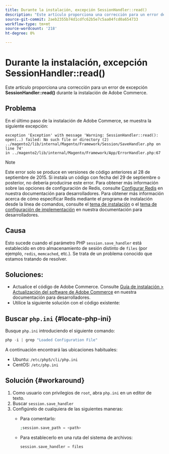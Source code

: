 ```yaml
---
title: Durante la instalación, excepción SessionHandler::read()
description: "Este artículo proporciona una corrección para un error de excepción **SessionHandler::read()** durante la instalación de Adobe Commerce."
source-git-commit: 2aeb2355b74d1cdfc62b5e7c5aa04fcd0a654733
workflow-type: tm+mt
source-wordcount: '218'
ht-degree: 0%

---
```



# Durante la instalación, excepción SessionHandler::read()

Este artículo proporciona una corrección para un error de excepción **SessionHandler::read()** durante la instalación de Adobe Commerce.

## Problema

En el último paso de la instalación de Adobe Commerce, se muestra la siguiente excepción:

```temrinal
exception 'Exception' with message 'Warning: SessionHandler::read():
open(..) failed: No such file or directory (2) ../magento2/lib/internal/Magento/Framework/Session/SaveHandler.php on line 74'
in ../magento2/lib/internal/Magento/Framework/App/ErrorHandler.php:67
```

>[!NOTE]
>
>Este error solo se produce en versiones de código anteriores al 28 de septiembre de 2015. Si instala un código con fecha del 29 de septiembre o posterior, no debería producirse este error. Para obtener más información sobre las opciones de configuración de Redis, consulte [Configurar Redis](https://experienceleague.adobe.com/en/docs/commerce-operations/configuration-guide/cache/redis/config-redis) en nuestra documentación para desarrolladores. Para obtener más información acerca de cómo especificar Redis mediante el programa de instalación desde la línea de comandos, consulte el [tema de instalación](https://experienceleague.adobe.com/en/docs/commerce-operations/installation-guide/advanced) o el [tema de configuración de implementación](https://experienceleague.adobe.com/en/docs/commerce-operations/installation-guide/tutorials/deployment) en nuestra documentación para desarrolladores.

## Causa

Esto sucede cuando el parámetro PHP `session.save_handler` está establecido en otro almacenamiento de sesión distinto de `files` (por ejemplo, `redis`, `memcached`, etc.). Se trata de un problema conocido que estamos tratando de resolver.

## Soluciones:

* Actualice el código de Adobe Commerce. Consulte [Guía de instalación > Actualización del software de Adobe Commerce](https://experienceleague.adobe.com/en/docs/commerce-operations/installation-guide/tutorials/uninstall) en nuestra documentación para desarrolladores.
* Utilice la siguiente solución con el código existente:

## Buscar `php.ini` {#locate-php-ini}

Busque `php.ini` introduciendo el siguiente comando:

```php
php -i | grep "Loaded Configuration File"
```

A continuación encontrará las ubicaciones habituales:

* Ubuntu: `/etc/php5/cli/php.ini`
* CentOS: `/etc/php.ini`

## Solución {#workaround}

1. Como usuario con privilegios de `root`, abra `php.ini` en un editor de texto.
1. Buscar `session.save_handler`
1. Configúrelo de cualquiera de las siguientes maneras:
   * Para comentarlo:

     ```php
     ;session.save_path = <path>
     ```

   * Para establecerlo en una ruta del sistema de archivos:

     ```php
     session.save_handler = files
     ```

